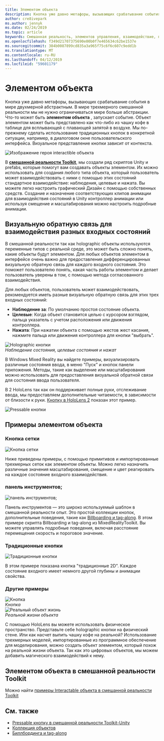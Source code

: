 ```yaml
---
title: Элементом объекта
description: Кнопка уже давно метафоры, вызывающих срабатывание события в мире двухмерной абстрактным. В мире трехмерного смешанной реальности мы не нужно ограничиваться мире больше абстракции.
author: cre8ivepark
ms.author: jennyk
ms.date: 02/24/2019
ms.topic: article
keywords: Смешанная реальность, элементов управления, взаимодействие, пользовательского интерфейса, ux
ms.openlocfilehash: f349d21707375690e00b0f7e465634c62be1537e
ms.sourcegitcommit: 384b0087899cd835a3a965f75c6f6c607c9edd1b
ms.translationtype: MT
ms.contentlocale: ru-RU
ms.lasthandoff: 04/12/2019
ms.locfileid: "59601179"
---
```

# <a name="interactable-object"></a>Элементом объекта

Кнопка уже давно метафоры, вызывающих срабатывание события в мире двухмерной абстрактным. В мире трехмерного смешанной реальности мы не нужно ограничиваться мире больше абстракции. Что-то может быть **элементом объекта** , запускает событие. Объект элементом может быть представлено как что-либо из чашку кофе в таблице для всплывающей с плавающей запятой в воздухе. Мы по-прежнему сделать использование традиционных кнопок в конкретной ситуации, например, в диалоговом окне пользовательского интерфейса. Визуальное представление кнопки зависит от контекста.

![Изображение героя interactible объекта](images/640px-interactibleobject-hero-640px.jpg)


В  **[смешанной реальности Toolkit](https://github.com/Microsoft/MixedRealityToolkit-Unity)**, мы создали ряд скриптов Unity и prefabs, которые помогут вам создавать объекты элементом. Их можно использовать для создания любого типа объекта, который пользователь может взаимодействовать с ними с помощью этих состояний стандартное взаимодействие: наблюдения, целевые и нажата. Вы можете легко настроить графический Дизайн с помощью собственных средств. Создание и назначение соответствующих клипов анимации для взаимодействия состояний в Unity контроллер анимации или используя смещение и масштабирования можно настроить подробные анимации. 


## <a name="visual-feedback-for-the-different-input-interaction-states"></a>Визуальную обратную связь для взаимодействия разных входных состояний

В смешанной реальности так как holographic объекты используются переменные типов с реальной среде, это может быть сложно понять, какие объекты будут элементом. Для любых объектов элементом в интерфейсе очень важно для предоставления дифференцированных визуальную обратную связь для каждого входного состояния. Это поможет пользователю понять, какая часть работы элементом и делает пользователь уверены в том, с помощью метода согласованного взаимодействия.

Для любых объектов, пользователь может взаимодействовать, рекомендуется иметь разные визуальную обратную связь для этих трех входных состояний:
* **Наблюдение за**: По умолчанию простоя состояние объекта.
* **Целевые**: Когда объект становится целью с курсором взглядом, пальца указатель с учетом расположения или движения контроллера.
* **Нажата**: При нажатии объекта с помощью жестов жест касания, нажмите пальца или движения контроллера для кнопки "выбрать".

![Holographic кнопки](images/640px-interactibleobject-holographicbutton-650px.jpg)<br>
*Наблюдение состояния, целевые состояния и нажат*

В Windows Mixed Reality вы найдете примеры, визуализировать различные состояния ввода, в меню "Пуск" и кнопок панели приложения. Методы, такие как выделение или масштабирования можно использовать для предоставления визуальной обратной связи для состояния ввода пользователя.

В 2 HoloLens так как он поддерживает полные руки, отслеживание ввода, мы предоставляем дополнительные читаемости, в зависимости от близости к руки. [Кнопку в HoloLens 2](https://microsoft.github.io/MixedRealityToolkit-Unity/Documentation/README_Button.html) показан этот пример.

![Pressable кнопки](images/640px-interactibleobject-pressablebutton-650px.jpg)<br>




## <a name="interactable-object-samples"></a>Примеры элементом объекта

### <a name="mesh-button"></a>Кнопка сетки

![Кнопка сетки](images/640px-interactibleobject-meshbutton.jpg)

Ниже приведены примеры, с помощью примитивов и импортированные трехмерных сеток как элементом объекты. Можно легко назначить различные значения масштабирования, смещение и цвет реагировать на каждое состояние входного взаимодействия.

### <a name="toolbar"></a>панель инструментов;

![панель инструментов;](images/640px-interactibleobject-toolbar.jpg)

Панель инструментов — это широко используемый шаблон в смешанной реальности опыт. Это простой коллекции кнопок, дополнительные поведения, такие как [Billboarding и tag-along](billboarding-and-tag-along.md). В этом примере скрипта Billboarding и tag-along из MixedRealityToolkit. Вы можете управлять подробные поведения, включая расстояние перемещения скорость и пороговое значение.

### <a name="traditional-button"></a>Традиционные кнопки

![Традиционные кнопки](images/640px-interactibleobject-traditionalbutton.jpg)

В этом примере показана кнопка "традиционные 2D". Каждое состояние входного имеет немного другой глубины и анимации свойства.

### <a name="other-examples"></a>Другие примеры

![Кнопка](images/640px-interactibleobject-pushbutton.jpg)<br>
*Кнопка*
<br>
![Реальный объект жизнь](images/640px-interactibleobject-reallifeobject.jpg)<br>
*Реальной жизни объекта*

С помощью HoloLens вы можете использовать физическое пространство. Представьте себе holographic кнопки на физический стене. Или как насчет выпить чашку кофе на реальной? Использование трехмерных моделей, импортированные из программное обеспечение для моделирования, можно создать объект элементом, который похож на реальной жизни объекта. Так как это цифровых объектов, мы можем добавить магического взаимодействий к нему.

## <a name="interactable-object-in-mixed-reality-toolkit"></a>Элементом объекта в смешанной реальности Toolkit
Можно найти [примеры Interactable объекта в смешанной реальности Toolkit](https://microsoft.github.io/MixedRealityToolkit-Unity/Documentation/README_Interactable.html)


## <a name="see-also"></a>См. также
* [Pressable кнопку в смешанной реальности Toolkit-Unity](https://microsoft.github.io/MixedRealityToolkit-Unity/Documentation/README_Button.html)
* [Коллекция объектов](object-collection.md)
* [Биллбординга и tag-along](billboarding-and-tag-along.md)
